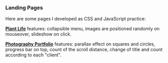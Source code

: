 ### Landing Pages

Here are some pages I developed as CSS and JavaScript practice:

**[Plant Life](https://plant-life.vercel.app/)** features: collapsible menu, images are positioned randomly on mouseover, slideshow on click. 

**[Photography Portfolio](https://parallax-photography.vercel.app)** features: parallax effect on squares and circles, progress bar on top, count of the scroll distance, change of title and count according to each "client".

